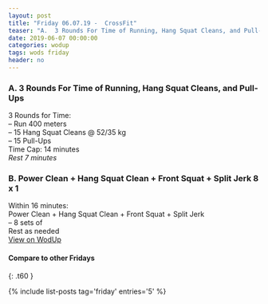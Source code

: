 ```yaml
---
layout: post
title: "Friday 06.07.19 -  CrossFit"
teaser: "A.  3 Rounds For Time of Running, Hang Squat Cleans, and Pull-Ups<br/> B.  Power Clean + Hang Squat Clean + Front Squat + Split Jerk 8 x 1"
date: 2019-06-07 00:00:00
categories: wodup
tags: wods friday
header: no
---
```



<h3>A.  3 Rounds For Time of Running, Hang Squat Cleans, and Pull-Ups</h3>
3 Rounds for Time:<br/>– Run 400 meters<br/>– 15 Hang Squat Cleans @ 52/35 kg<br/>– 15 Pull-Ups<br/>Time Cap: 14 minutes<br/><em>Rest 7 minutes</em>
<h3>B.  Power Clean + Hang Squat Clean + Front Squat + Split Jerk 8 x 1</h3>
Within 16 minutes:<br/>
Power Clean + Hang Squat Clean + Front Squat + Split Jerk<br/>– 8 sets of <br/>Rest as needed<br/>
<a href="https://www.wodup.com/gyms/asphodel/wods/17389" target="blank">View on WodUp</a>


#### Compare to other Fridays
{: .t60 }

{% include list-posts tag='friday' entries='5' %}